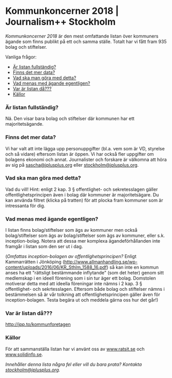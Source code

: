 # Kommunkoncerner 2018 | Journalism++ Stockholm

*Kommunkoncerner 2018* är den mest omfattande listan över kommuners ägande som finns publikt på ett och samma ställe. Totalt har vi fått fram 935 bolag och stiftelser.

Vanliga frågor:

* [Är listan fullständig?](#Är-listan-fullständig)
* [Finns det mer data?](#finns-det-mer-data)
* [Vad ska man göra med detta?](#vad-ska-man-göra-med-detta)
* [Vad menas med ägande egentligen?](#vad-menas-med-ägande-egentligen)
* [Var är listan då???](#var-är-listan-då)
* [Källor](#källor)


### Är listan fullständig?

Nä. Den visar bara bolag och stiftelser där kommunen har ett majoritetsägande.

### Finns det mer data?

Vi har valt att inte lägga upp personuppgifter (bl.a. vem som är VD, styrelse och så vidare) eftersom listan är öppen. Vi har också fler uppgifter om bolagens ekonomi och annat. Journalister och forskare är välkomna att höra av sig på sascha@jplusplus.org eller stockholm@jplusplus.org.

### Vad ska man göra med detta?

Vad du vill! Hint: enligt 2 kap. 3 § offentlighet- och sekretesslagen gäller offentlighetsprincipen även i bolag där kommuner är majoritetsägare. Du kan använda filtret (klicka på tratten) för att plocka fram kommuner som är intressanta för dig.

### Vad menas med ägande egentligen? 
I listan finns bolag/stiftelser som ägs av kommuner men också bolag/stiftelser som ägs av bolag/stiftelser som ägs av kommuner, eller s.k. inception-bolag. Notera att dessa mer komplexa ägandeförhållanden inte framgår i listan som den ser ut i dag.

(*Omfattas inception-bolagen av offentlighetsprincipen?*
Enligt Kammarrätten i Jönköping (http://www.allmanhandling.se/wp-content/uploads/2016/06/KR_Sthlm_1588_16.pdf) så kan inte en kommun anses ha ett "rättsligt bestämmande inflytande" (som det heter) genom sitt medlemskap i en ideell förening som i sin tur äger ett bolag. Domstolen motiverar detta med att ideella föreningar inte nämns i 2 kap. 3 § offentlighet- och sekrtesslagen. Eftersom både bolag och stiftelser nämns i bestämmelsen så är vår tolkning att offentlighetsprincipen gäller även för inception-bolagen. Testa begära ut och meddela gärna oss hur det går!)

### Var är listan då???

http://jpp.to/kommunforetagen

### Källor
För att sammanställa listan har vi använt oss av www.ratsit.se och www.solidinfo.se.

*Innehåller denna lista några fel eller vill du bara prata? Kontakta stockholm@jplusplus.org.*

